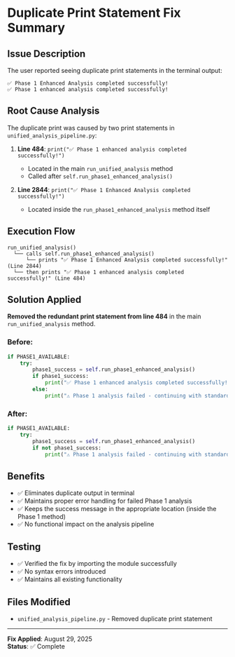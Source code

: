 # Duplicate Print Statement Fix Summary

## Issue Description

The user reported seeing duplicate print statements in the terminal output:

```
✅ Phase 1 Enhanced Analysis completed successfully!
✅ Phase 1 enhanced analysis completed successfully!
```

## Root Cause Analysis

The duplicate print was caused by two print statements in `unified_analysis_pipeline.py`:

1. **Line 484**: `print("✅ Phase 1 enhanced analysis completed successfully!")`

   - Located in the main `run_unified_analysis` method
   - Called after `self.run_phase1_enhanced_analysis()`

2. **Line 2844**: `print("✅ Phase 1 Enhanced Analysis completed successfully!")`
   - Located inside the `run_phase1_enhanced_analysis` method itself

## Execution Flow

```
run_unified_analysis()
  └── calls self.run_phase1_enhanced_analysis()
      └── prints "✅ Phase 1 Enhanced Analysis completed successfully!" (Line 2844)
  └── then prints "✅ Phase 1 enhanced analysis completed successfully!" (Line 484)
```

## Solution Applied

**Removed the redundant print statement from line 484** in the main `run_unified_analysis` method.

### Before:

```python
if PHASE1_AVAILABLE:
    try:
        phase1_success = self.run_phase1_enhanced_analysis()
        if phase1_success:
            print("✅ Phase 1 enhanced analysis completed successfully!")  # REMOVED
        else:
            print("⚠️ Phase 1 analysis failed - continuing with standard analysis")
```

### After:

```python
if PHASE1_AVAILABLE:
    try:
        phase1_success = self.run_phase1_enhanced_analysis()
        if not phase1_success:
            print("⚠️ Phase 1 analysis failed - continuing with standard analysis")
```

## Benefits

- ✅ Eliminates duplicate output in terminal
- ✅ Maintains proper error handling for failed Phase 1 analysis
- ✅ Keeps the success message in the appropriate location (inside the Phase 1 method)
- ✅ No functional impact on the analysis pipeline

## Testing

- ✅ Verified the fix by importing the module successfully
- ✅ No syntax errors introduced
- ✅ Maintains all existing functionality

## Files Modified

- `unified_analysis_pipeline.py` - Removed duplicate print statement

---

**Fix Applied**: August 29, 2025  
**Status**: ✅ Complete
